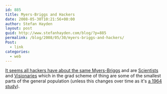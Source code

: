 ```yaml
---
id: 885
title: Myers-Briggs and Hackers
date: 2008-05-30T10:21:56+00:00
author: Stefan Hayden
layout: post
guid: http://www.stefanhayden.com/blog/?p=885
permalink: /blog/2008/05/30/myers-briggs-and-hackers/
Post:
  - link
categories:
  - web
---
```

<a href="http://news.ycombinator.com/item?id=204240">It seems all hackers have about the same Myers-Briggs</a> and are <a href="http://www.personalitypage.com/INTJ.html">Scientists</a> and <a href="http://www.personalitypage.com/ENTP.html">Visionaries</a> which in the grad scheme of thing are some of the smallest parts of the general population (unless this changes over time as it's <a href="http://www.geocities.com/lifexplore/stats.htm">a 1964 study</a>).